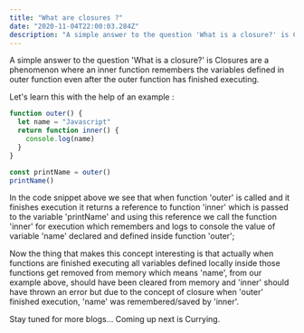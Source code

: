 ```yaml
---
title: "What are closures ?"
date: "2020-11-04T22:00:03.284Z"
description: "A simple answer to the question 'What is a closure?' is Closures are a phenomenon where an inner function..."
---
```


A simple answer to the question 'What is a closure?' is Closures are a phenomenon where an inner function remembers the variables defined in outer function even after the outer function has finished executing.

Let's learn this with the help of an example :

```js
function outer() {
  let name = "Javascript"
  return function inner() {
    console.log(name)
  }
}

const printName = outer()
printName()
```

In the code snippet above we see that when function 'outer' is called and it finishes execution it returns a reference to function 'inner' which is passed to the variable 'printName' and using this reference we call the function 'inner' for execution which remembers and logs to console the value of variable 'name' declared and defined inside function 'outer';

Now the thing that makes this concept interesting is that actually when functions are finished executing all variables defined locally inside those functions get removed from memory which means 'name', from our example above, should have been cleared from memory and 'inner' should have thrown an error but due to the concept of closure when 'outer' finished execution, 'name' was remembered/saved by 'inner'.

Stay tuned for more blogs...
Coming up next is Currying.

